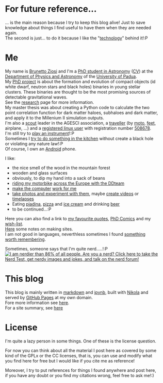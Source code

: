 <!-- 
.. link: 
.. description: 
.. tags: personal
.. date: 2013/08/14 16:59:33
.. title: About
.. slug: about
-->

# For future reference...

... is the main reason because I try to keep this blog alive! Just to save knowledge about things I find useful to have them when they are needed again.    
The second is just... to do it because I like the "[technology](../posts/blogging-with-nikola-ipython-github.html)" behind it!:P

# Me

My name is [Brunetto Ziosi](https://plus.google.com/+BrunettoZiosi)<!--(https://plus.google.com/117554238100031566866)--> 
and I'm a [PhD student in Astronomy](http://www.dfa.unipd.it/index.php?id=1051) ([CV](curriculum-vitae.html))
at the [Department of Physics and Astronomy](http://www.dfa.unipd.it/) of the [University of Padua](http://www.unipd.it/).    
My [PhD project](research/research.html) is about the formation and evolution of compact objects 
(id white dwarf, neutron stars and black holes) binaries in young stellar clusters. 
These binaries are thought to be the most promising sources of detectable gravitational waves.    
See the [research](research/research.html) page for more information.    
My master thesis was about creating a Python code to calculate the two point correlation 
function for dark matter haloes, subhaloes and dark matter, and apply it to the Millenium II simulation outputs.    
I'm also a [scout](personal/scout.html) leader in the AGESCI association, a [traveller](travels/travels.html)
(by [moto](moto.html), [feet](http://en.wikipedia.org/wiki/Way_of_St._James), airplane, ...) and a [registered linux user](https://linuxcounter.net) 
with registration number [508678](http://linuxcounter.net/user/508678.html).    
I'm still try to [play an instrument](personal/multimedia/music.html)!:P    
Sometimes I [try to do something in the kitchen](personal/cooking.html) without create a black hole
or violating any nature law!:P    
Of course, I own an [Android](tech/android.html) phone.    
    
I like:    
    
* the nice smell of the wood in the mountain forest
* wooden and glass surfaces
* obviously, to dip my hand into a sack of beans
* [riding my motorbike](travels/moto.html) [across the Europe with the DDteam](travels/travels.html)
* [make the computer](tech/system-tricks.html) [work for me](tech/programming-links.html)
* [take photos and experiment with them](personal/multimedia/photos.html), 
maybe [create videos](personal/multimedia/videos.html) or [timelapses](personal/multimedia/timelapses.html)
* Eating [piadina](https://www.facebook.com/LaTuaPiadina), [pizza](http://www.ai4elementi.com/) and [ice cream](http://www.cremeriafunivia.com/)
and drinking [beer](http://www.birrachimera.com/)
* to be continued...:P

Here you can also find a link to [my favourite quotes](personal/my-favourite-quotes.html), [PhD Comics](personal/my-favourite-phd-comics.html)
 and my [wish-list](personal/wish-list.html).    
[Here](tech/sites-making-notes.html) some notes on making sites.    
I am not good in languages, neverthless sometimes I found 
[something worth remembering](languages.html).    

Sometimes, someone says that I'm quite nerd.....!:P    
<a href="http://www.nerdtests.com/ft_nq.php">
<img src="http://www.nerdtests.com/images/ft/nq/ed909c1383.gif" 
alt="I am nerdier than 86% of all people. 
Are you a nerd? Click here to take the Nerd Test, 
get nerdy images and jokes, and talk on the nerd forum!"></a>


# This blog

This blog is mainly written in [markdown](http://daringfireball.net/projects/markdown/) 
and [ipynb](http://ipython.org/notebook.html), built with [Nikola](http://nikola.ralsina.com.ar/)
 and served by [GitHub Pages](http://pages.github.com/) at my own domain.    
Fore more information see [here](../posts/blogging-with-nikola-ipython-github.html).    
For a site summary, see [here](http://brunettoziosi.eu/stories/index.html)

# License

I'm quite a lazy person in some things. One of these is the license question.

For now you can think about all the material I post here as covered by some kind 
of the GPLx or the CC licenses, that is, you can use and modify what you find here 
for free but I would like if you cite me as reference!

Moreover, I try to put references for things I found anywhere and post here, 
if you have any doubt or you find my citations wrong, feel free to ask me!:)
